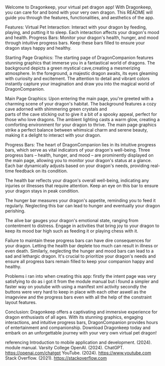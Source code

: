 Welcome to Dragonkeep, your virtual pet dragon app! With Dragonkeep, you can care for and bond with your very own dragon. This README will guide you through the features, functionalities, and aesthetics of the app.

Features:
Virtual Pet Interaction: Interact with your dragon by feeding, playing, and putting it to sleep. Each interaction affects your dragon's mood and health.
Progress Bars: Monitor your dragon's health, hunger, and mood through intuitive progress bars. Keep these bars filled to ensure your dragon stays happy and healthy.

Starting Page Graphics:
The starting page of DragonCompanion features stunning graphics that immerse you in a fantastical world of dragons. 
The background depicts a green mystical cave,creating a mesmerizing atmosphere.
In the foreground, a majestic dragon awaits, its eyes gleaming with curiosity and excitement. The attention to detail and vibrant colors instantly capture your imagination and draw you into the magical world of DragonCompanion.

Main Page Graphics:
Upon entering the main page, you're greeted with a charming scene of your dragon's habitat. The background features a cozy cave adorned with shimmering green crystals and  
parts of the cave sticking out to give it a bit of a spooky appeal, perfect for those who love dragons. The ambient lighting casts a warm glow, creating a comforting environment for your dragon to thrive.
The main page graphics strike a perfect balance between whimsical charm and serene beauty, making it a delight to interact with your dragon.

Progress Bars:
The heart of DragonCompanion lies in its intuitive progress bars, which serve as vital indicators of your dragon's well-being. 
Three progress bars – health, hunger, and mood – are prominently displayed on the main page, allowing you to monitor your dragon's status at a glance. Each bar dynamically adjusts based on your dragon's needs, providing real-time feedback on its condition.

The health bar reflects your dragon's overall well-being, indicating any injuries or illnesses that require attention. Keep an eye on this bar to ensure your dragon stays in peak condition.

The hunger bar measures your dragon's appetite, reminding you to feed it regularly. Neglecting this bar can lead to hunger and eventually your dragon perishing.

The alive bar gauges your dragon's emotional state, ranging from contentment to distress. Engage in activities that bring joy to your dragon to keep its mood bar high such as feeding it or playing chess with it.

Failure to maintain these progress bars can have dire consequences for your dragon. Letting the health bar deplete too much can result in illness or even death.
Similarly, neglecting the hunger and mood bars can lead to a sad and lethargic dragon. It's crucial to prioritize your dragon's needs and ensure all progress bars remain filled to keep your companion happy and healthy.

Problems i ran into when creating this app:
firstly the intent page was very satisfying to do as i got it from the module manual but i found a simpler and faster way on youtube with using a manifest xml activity 
secondly the buttons were very hard to keep in place with each other aswell as the imageview and the progress bars even with all the help of the constraint layout features.

Conclusion:
Dragonkeep offers a captivating and immersive experience for dragon enthusiasts of all ages. With its stunning graphics, engaging interactions, and intuitive progress bars, DragonCompanion provides hours of entertainment and companionship. 
Download Dragonkeep today and embark on an unforgettable journey with your very own virtual pet dragon!

referencing
Introduction to mobile application and development. (2024). module manual. Varsity College
OpenAI. (2024). ChatGPT. https://openai.com/chatgpt
YouTube. (2024). https://www.youtube.com
Stack Overflow. (2021). https://stackoverflow.com
